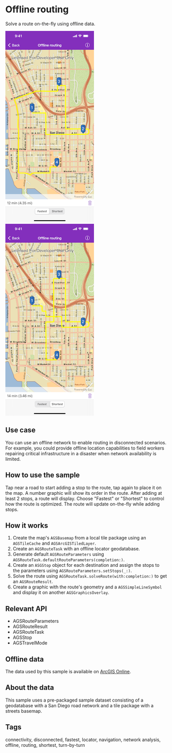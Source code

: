 # Offline routing

Solve a route on-the-fly using offline data.

![Fastest route](offline-routing-1.png)
![Shortest route](offline-routing-2.png)

## Use case

You can use an offline network to enable routing in disconnected scenarios. For example, you could provide offline location capabilities to field workers repairing critical infrastructure in a disaster when network availability is limited.

## How to use the sample

Tap near a road to start adding a stop to the route, tap again to place it on the map. A number graphic will show its order in the route. After adding at least 2 stops, a route will display. Choose "Fastest" or "Shortest" to control how the route is optimized. The route will update on-the-fly while adding stops.

## How it works

1. Create the map's `AGSBasemap` from a local tile package using an `AGSTileCache` and `AGSArcGISTiledLayer`.
2. Create an `AGSRouteTask` with an offline locator geodatabase.
3. Generate default `AGSRouteParameters` using `AGSRouteTask.defaultRouteParameters(completion:)`.
4. Create an `ASGStop` object for each destination and assign the stops to the parameters using `AGSRouteParameters.setStops(_:)`.
5. Solve the route using `AGSRouteTask.solveRoute(with:completion:)` to get an `AGSRouteResult`.
6. Create a graphic with the route's geometry and a `AGSSimpleLineSymbol` and display it on another `AGSGraphicsOverlay`.

## Relevant API

* AGSRouteParameters
* AGSRouteResult
* AGSRouteTask
* AGSStop
* AGSTravelMode

## Offline data

The data used by this sample is available on [ArcGIS Online](https://arcgis.com/home/item.html?id=567e14f3420d40c5a206e5c0284cf8fc).

## About the data

This sample uses a pre-packaged sample dataset consisting of a geodatabase with a San Diego road network and a tile package with a streets basemap.

## Tags

connectivity, disconnected, fastest, locator, navigation, network analysis, offline, routing, shortest, turn-by-turn
